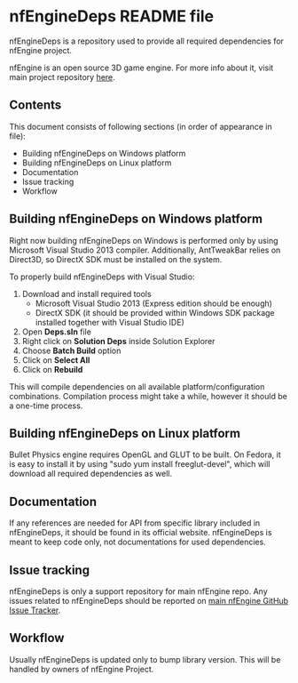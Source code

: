 nfEngineDeps README file
===============

nfEngineDeps is a repository used to provide all required dependencies for nfEngine project. 

nfEngine is an open source 3D game engine. For more info about it, visit main project repository [here](http://www.github.com/nfprojects/nfengine).

Contents
--------

This document consists of following sections (in order of appearance in file):

- Building nfEngineDeps on Windows platform
- Building nfEngineDeps on Linux platform
- Documentation
- Issue tracking
- Workflow

Building nfEngineDeps on Windows platform
-----------------------------------------

Right now building nfEngineDeps on Windows is performed only by using Microsoft Visual Studio 2013 compiler. Additionally, AntTweakBar relies on Direct3D, so DirectX SDK must be installed on the system. 

To properly build nfEngineDeps with Visual Studio:

1. Download and install required tools
    * Microsoft Visual Studio 2013 (Express edition should be enough)
    * DirectX SDK (it should be provided within Windows SDK package installed together with Visual Studio IDE)
2. Open **Deps.sln** file
3. Right click on **Solution Deps** inside Solution Explorer
4. Choose **Batch Build** option
5. Click on **Select All**
6. Click on **Rebuild**

This will compile dependencies on all available platform/configuration combinations. Compilation process might take a while, however it should be a one-time process.

Building nfEngineDeps on Linux platform
-----------------------------------------

Bullet Physics engine requires OpenGL and GLUT to be built. On Fedora, it is easy to install it by using "sudo yum install freeglut-devel", which will download all required dependencies as well.

Documentation
-------------

If any references are needed for API from specific library included in nfEngineDeps, it should be found in its official website. nfEngineDeps is meant to keep code only, not documentations for used dependencies.

Issue tracking
--------------

nfEngineDeps is only a support repository for main nfEngine repo. Any issues related to nfEngineDeps should be reported on [main nfEngine GitHub Issue Tracker](https://github.com/nfprojects/nfengine/issues).

Workflow
--------

Usually nfEngineDeps is updated only to bump library version. This will be handled by owners of nfEngine Project.
